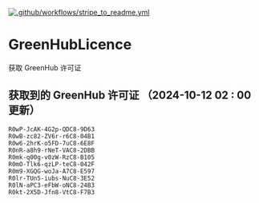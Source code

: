 [![.github/workflows/stripe_to_readme.yml](https://github.com/zjx-kimi/GreenHubLicence/actions/workflows/stripe_to_readme.yml/badge.svg)](https://github.com/zjx-kimi/GreenHubLicence/actions/workflows/stripe_to_readme.yml)
# GreenHubLicence
获取 GreenHub 许可证
## 获取到的 GreenHub 许可证 （2024-10-12 02 : 00 更新）
```
R0wP-JcAK-4G2p-QDC8-9D63
R0wB-zc82-ZV6r-r6C8-04B1
R0w6-2hrK-o5FD-7uC8-6E8F
R0nR-a8h9-rNeT-VAC8-2DBB
R0mk-q00g-v0zW-RzC8-B105
R0mO-Tlk6-qzLP-teC8-042F
R0m9-XGQG-woJa-A7C8-E597
R0lr-TUn5-iubs-NuC8-3E52
R0lN-aPC3-eFbW-oNC8-24B3
R0kt-2X5D-Jfn8-VtC8-F7B3
```
